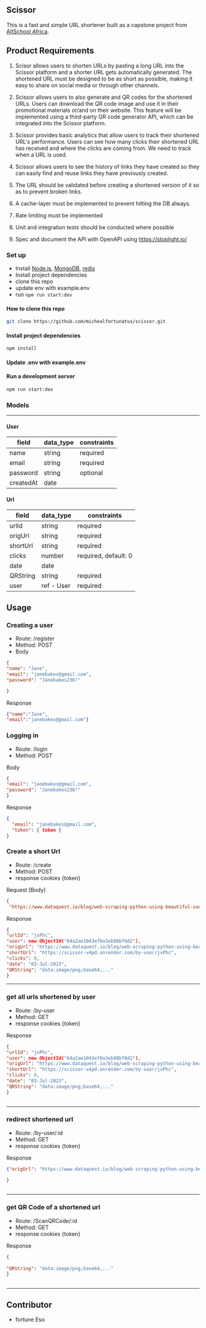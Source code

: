 ## Scissor

This is a fast and simple URL shortener built as a capstone project from <a href="https://altschoolafrica.com/schools/engineering">AltSchool Africa</a>.

## Product Requirements

1. Scisor allows users to shorten URLs by pasting a long URL into the Scissor platform and a shorter URL gets automatically generated. The shortened URL must be designed to be as short as possible, making it easy to share on social media or through other channels.

2. Scissor allows users to also generate and QR codes for the shortened URLs. Users can download the QR code image and use it in their promotional materials or/and on their website. This feature will be implemented using a third-party QR code generator API, which can be integrated into the Scissor platform.

3. Scissor provides basic analytics that allow users to track their shortened URL's performance. Users can see how many clicks their shortened URL has received and where the clicks are coming from. We need to track when a URL is used.

4. Scissor allows users to see the history of links they have created so they can easily find and reuse links they have previously created.

5. The URL should be validated before creating a shortened version of it so as to prevent broken links.
4.	A cache-layer must be implemented to prevent hitting the DB always.
5.	Rate limiting must be implemented
6.  Unit and integration tests should be conducted where possible
7.	Spec and document the API with OpenAPI using https://stoplight.io/



### Set up

- Install [Node.js](https://nodejs.org/en/download/), [MongoDB](https://www.mongodb.com/docs/manual/installation/), [redis](https://github.com/redis/node-redis#installation)
- Install project dependencies
- clone this repo
- update env with example.env
- run `npm run start:dev`


#### How to clone this repo

```sh
git clone https://github.com/michealfortunatus/scissor.git
```

#### Install project dependencies

```sh
npm install
```

#### Update .env with example.env

#### Run a development server

```sh
npm run start:dev
```

### Models
---

#### User
| field        | data_type  | constraints       |
|--------------|------------|-------------------|
|  name        | string     |  required         |
|  email       |  string    |  required         |
|  password    |  string    |  optional         |
|  createdAt |  date        |                   |



#### Url

| field                     | data_type  |constraints    |
| --------------------------| ---------- | --------------|
| urlId                     | string     | required      |
| origUrl                   | string     | required      |
| shortUrl                  | string     | required      |
| clicks                    | number     | required, default: 0 |
| date                      | date       |               |
| QRString                  | string     | required      |
| user                    | ref - User   | required      |


## Usage

### Creating a user

- Route: /register
- Method: POST
- Body

```json
{
"name": "Jane",
"email": "janebakes@gmail.com",
"password": "Janebakes236!"

}
```

Response

```json
{"name":"Jane", 
"email":"janebakes@gmail.com"}

```


### Logging in

- Route: /login
- Method: POST

Body

```json
{
"email": "janebakes@gmail.com",
"password": "Janebakes236!"
}

```

Response

```json
{
  "email": "janebakes@gmail.com",
  "token": { token }
}
```

### Create a short Url

- Route: /create
- Method: POST
- response cookies {token}

Request [Body]

```json
{
 "https://www.dataquest.io/blog/web-scraping-python-using-beautiful-soup/"}

```

Response

```json
{
"urlId": "jxPhc",
"user": new ObjectId("64a2ae1043ef0a3eb98bf6d2"),
"origUrl": "https://www.dataquest.io/blog/web-scraping-python-using-beautiful-soup/",
"shortUrl": "https://scissor-v4pd.onrender.com/by-user/jxPhc",
"clicks": 0,
"date": "03-Jul-2023",
"QRString": "data:image/png;base64,..."
}
```



---



### get all urls shortened by  user

- Route: /by-user
- Method: GET
- response cookies {token}

Response

```json
{ 
"urlId": "jxPhc",
"user": new ObjectId("64a2ae1043ef0a3eb98bf6d2"),
"origUrl": "https://www.dataquest.io/blog/web-scraping-python-using-beautiful-soup/",
"shortUrl": "https://scissor-v4pd.onrender.com/by-user/jxPhc",
"clicks": 0,
"date": "03-Jul-2023",
"QRString": "data:image/png;base64,..."
}
  
```

---


### redirect shortened url

- Route: /by-user/:id
- Method: GET
- response cookies {token}

Response

```json
{"origUrl": "https://www.dataquest.io/blog/web-scraping-python-using-beautiful-soup/",

}
  
```


---


### get QR Code of a shortened url

- Route: /ScanQRCode/:id
- Method: GET
- response cookies {token}

Response

```json
{
 
"QRString": "data:image/png;base64,..."
}
  
```

---


## Contributor
- fortune Eso